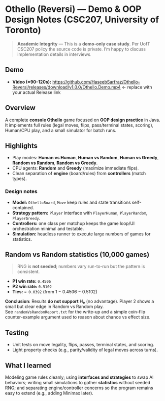 # Othello (Reversi) — Demo & OOP Design Notes (CSC207, University of Toronto)

> **Academic Integrity** — This is a **demo-only case study**. Per UofT CSC207 policy the source code is private. I’m happy to discuss implementation details in interviews.

## Demo
- **Video (≈90–120s):** https://github.com/HaseebSarfraz/Othello-Reversi/releases/download/v1.0.0/Othello.Demo.mp4  ← replace with your actual Release link

## Overview
A complete **console Othello** game focused on **OOP design practice** in Java. It implements full rules (legal moves, flips, pass/terminal states, scoring), Human/CPU play, and a small simulator for batch runs.

## Highlights
- Play modes: **Human vs Human**, **Human vs Random**, **Human vs Greedy**, **Random vs Random**, **Random vs Greedy**.
- CPU agents: **Random** and **Greedy** (maximize immediate flips).
- Clean separation of **engine** (board/rules) from **controllers** (match types).

### Design notes
- **Model:** `OthelloBoard`, `Move` keep rules and state transitions self-contained.
- **Strategy pattern:** `Player` interface with `PlayerHuman`, `PlayerRandom`, `PlayerGreedy`.
- **Controllers:** one class per matchup keeps the game loop/UI orchestration minimal and testable.
- **Simulation:** headless runner to execute large numbers of games for statistics.

## Random vs Random statistics (10,000 games)
> RNG is **not seeded**; numbers vary run-to-run but the pattern is consistent.

- **P1 win rate:** `0.4506`  
- **P2 win rate:** `0.5102`  
- **Ties:** `≈ 0.0392` (from 1 − 0.4506 − 0.5102)

**Conclusion:** Results **do not support H₀** (no advantage). Player 2 shows a small but clear edge in Random vs Random play.  
See `randomVsRandomReport.txt` for the write-up and a simple coin-flip counter-example argument used to reason about chance vs effect size.

## Testing
- Unit tests on move legality, flips, passes, terminal states, and scoring.
- Light property checks (e.g., parity/validity of legal moves across turns).

## What I learned
Modeling game rules cleanly; using **interfaces and strategies** to swap AI behaviors; writing small simulations to gather **statistics** without seeded RNG; and separating engine/controller concerns so the program remains easy to extend (e.g., adding Minimax later).
